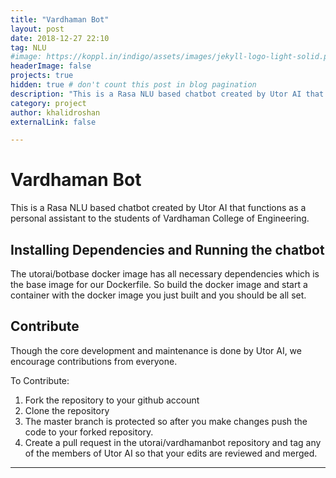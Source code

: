 ```yaml
---
title: "Vardhaman Bot"
layout: post
date: 2018-12-27 22:10
tag: NLU
#image: https://koppl.in/indigo/assets/images/jekyll-logo-light-solid.png
headerImage: false
projects: true
hidden: true # don't count this post in blog pagination
description: "This is a Rasa NLU based chatbot created by Utor AI that functions as a personal assistant to the students of Vardhaman College of Engineering. "
category: project
author: khalidroshan
externalLink: false

---
```


Vardhaman Bot
=============
This is a Rasa NLU based chatbot created by Utor AI that functions as a personal assistant to the students of Vardhaman College of Engineering.

## Installing Dependencies and Running the chatbot
The utorai/botbase docker image has all necessary dependencies which is the base image for our Dockerfile. So build the docker image and start a container with the docker image you just built and you should be all set.

## Contribute
Though the core development and maintenance is done by Utor AI, we encourage contributions from everyone.
 
To Contribute:
1) Fork the repository to your github account
2) Clone the repository
3) The master branch is protected so after you make changes push the code to your forked repository.
4) Create a pull request in the utorai/vardhamanbot repository and tag any of the members of Utor AI so that
   your edits are reviewed and merged.
   
---
